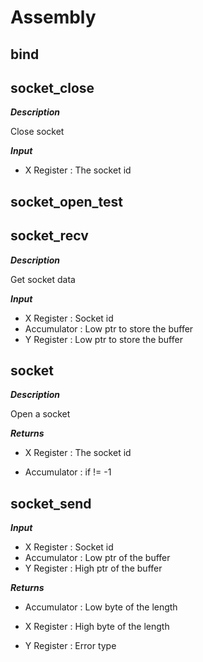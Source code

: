# Assembly

## bind



## socket_close

***Description***

Close socket

***Input***

* X Register : The socket id


## socket_open_test



## socket_recv

***Description***

Get socket data

***Input***

* X Register : Socket id
* Accumulator : Low ptr to store the buffer
* Y Register : Low ptr to store the buffer


## socket

***Description***

Open a socket


***Returns***

* X Register : The socket id

* Accumulator : if != -1



## socket_send

***Input***

* X Register : Socket id
* Accumulator : Low ptr of the buffer
* Y Register : High ptr of the buffer

***Returns***

* Accumulator : Low byte of the length

* X Register : High byte of the length

* Y Register : Error type



